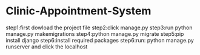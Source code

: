 # Clinic-Appointment-System
step1:first dowload the project file
step2:click manage.py 
step3:run python manage.py makemigrations
step4:python manage.py migrate
step5:pip install django
step6:install required packages
step6:run: python manage.py runserver
and click the localhost
